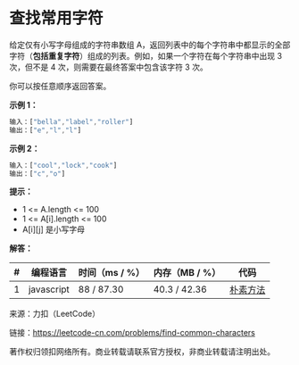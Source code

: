 # 查找常用字符

给定仅有小写字母组成的字符串数组 A，返回列表中的每个字符串中都显示的全部字符（**包括重复字符**）组成的列表。例如，如果一个字符在每个字符串中出现 3 次，但不是 4 次，则需要在最终答案中包含该字符 3 次。

你可以按任意顺序返回答案。

**示例 1：**

``` javascript
输入：["bella","label","roller"]
输出：["e","l","l"]
```

**示例 2：**

``` javascript
输入：["cool","lock","cook"]
输出：["c","o"]
```

**提示：**

- 1 <= A.length <= 100
- 1 <= A[i].length <= 100
- A[i][j] 是小写字母

**解答：**

**#**|**编程语言**|**时间（ms / %）**|**内存（MB / %）**|**代码**
--|--|--|--|--
1|javascript|88 / 87.30|40.3 / 42.36|[朴素方法](./javascript/ac_v1.js)

来源：力扣（LeetCode）

链接：https://leetcode-cn.com/problems/find-common-characters

著作权归领扣网络所有。商业转载请联系官方授权，非商业转载请注明出处。
